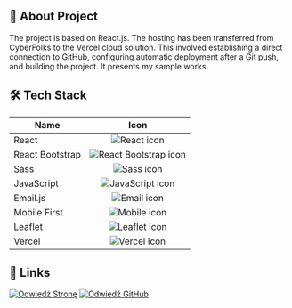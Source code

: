 ## 🚀 About Project

The project is based on React.js. The hosting has been transferred from CyberFolks to the Vercel cloud solution. This involved establishing a direct connection to
GitHub, configuring automatic deployment after a Git push, and building the project. It presents my sample works.

## 🛠️ Tech Stack

| Name            |                                       Icon                                       |
|-----------------|:--------------------------------------------------------------------------------:|
| React           |    ![React icon](https://img.icons8.com/ultraviolet/48/000000/react--v2.png)     |
| React Bootstrap |  ![React Bootstrap icon](https://img.icons8.com/color/48/000000/bootstrap.png)   |
| Sass            |          ![Sass icon](https://img.icons8.com/color/48/000000/sass.png)           |
| JavaScript      |    ![JavaScript icon](https://img.icons8.com/color/48/000000/javascript.png)     |
| Email.js        |         ![Email icon](https://img.icons8.com/fluent/48/000000/email.png)         |
| Mobile First    |     ![Mobile icon](https://img.icons8.com/color/48/000000/iphone-x--v1.png)      |
| Leaflet         |         ![Leaflet icon](https://img.icons8.com/color/48/000000/map.png)          | 
| Vercel          |             ![Vercel icon](https://simpleicons.org/icons/vercel.svg)             |




## 🔗 Links

[![Odwiedź Stronę](https://img.shields.io/badge/Odwiedź-Stronę-blue)](https://www.tomaszrosko.pl/portfolio)
[![Odwiedź GitHub](https://img.shields.io/badge/Odwiedź-GitHub-green)](https://github.com/tomaszrosko/react-portfolio/tree/dev)
